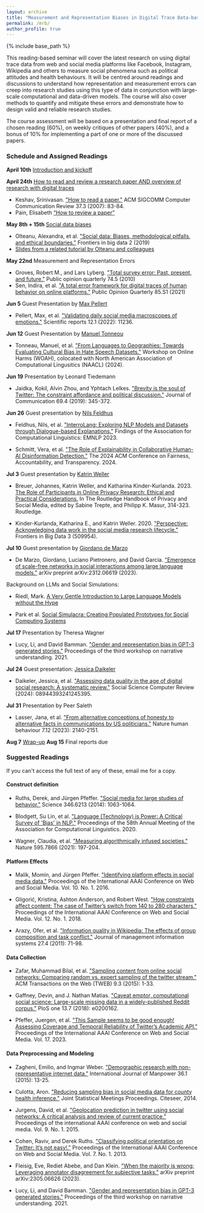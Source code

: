 ```yaml
---
layout: archive
title: "Measurement and Representation Biases in Digital Trace Data-based Studies"
permalink: /mrb/
author_profile: true
---
```


{% include base_path %}

This reading-based seminar will cover the latest research on using digital trace data from web and social media platforms like Facebook, Instagram, Wikipedia and others to measure social phenomena such as political attitudes and health behaviours. It will be centred around readings and discussions to understand how representation and measurement errors can creep into research studies using this type of data in conjunction with large-scale computational and data-driven models. The course will also cover methods to quantify and mitigate these errors and demonstrate how to design valid and reliable research studies. 

The course assessment will be based on a presentation and final report of a chosen reading (60%), on weekly critiques of other papers (40%), and a bonus of 10% for implementing a part of one or more of the discussed papers.

### Schedule and Assigned Readings

**April 10th** [Introduction and kickoff](http://indiiigo.github.io/files/mrb/session_0_intro.pdf)

**April 24th** [How to read and review a research paper AND overview of research with digital traces](http://indiiigo.github.io/files/mrb/session_1_working_with_digital_traces.pdf)
- Keshav, Srinivasan. ["How to read a paper."](http://ccr.sigcomm.org/online/files/p83-keshavA.pdf) ACM SIGCOMM Computer Communication Review 37.3 (2007): 83-84.  
- Pain, Elisabeth [“How to review a paper”](https://www.science.org/content/article/how-review-paper)

**May 8th + 15th** [Social data biases](http://indiiigo.github.io/files/mrb/session_2_3_social_data_limits.pdf) 
- Olteanu, Alexandra, et al. ["Social data: Biases, methodological pitfalls, and ethical boundaries."](https://www.frontiersin.org/articles/10.3389/fdata.2019.00013/full)  Frontiers in big data 2 (2019)
- [Slides from a related tutorial by Olteanu and colleagues](https://www.aolteanu.com/SocialDataLimitsTutorial/slidesKDD17.html)

**May 22nd** Measurement and Representation Errors
- Groves, Robert M., and Lars Lyberg. ["Total survey error: Past, present, and future."](https://academic.oup.com/poq/article/74/5/849/1817502) Public opinion quarterly 74.5 (2010) 
- Sen, Indira, et al. ["A total error framework for digital traces of human behavior on online platforms."](https://academic.oup.com/poq/article/85/S1/399/6359490) Public Opinion Quarterly 85.S1 (2021)

**Jun 5**	Guest Presentation by [Max Pellert](https://mpellert.at/)
- Pellert, Max, et al. ["Validating daily social media macroscopes of emotions."](https://www.nature.com/articles/s41598-022-14579-y) Scientific reports 12.1 (2022): 11236.

**Jun 12**	Guest Presentation by [Manuel Tonneou](https://manueltonneau.com/)
- Tonneau, Manuel, et al. ["From Languages to Geographies: Towards Evaluating Cultural Bias in Hate Speech Datasets."](https://arxiv.org/abs/2404.17874) Workshop on Online Harms (WOAH), colocated with North American Association of Computational Lingusitics (NAACL) (2024). 

**Jun 19**	Presentation by Leonard Tiedemann
- Jaidka, Kokil, Alvin Zhou, and Yphtach Lelkes. ["Brevity is the soul of Twitter: The constraint affordance and political discussion."](https://academic.oup.com/joc/article-abstract/69/4/345/5547032) Journal of Communication 69.4 (2019): 345-372.

**Jun 26**	Guest presentation by [Nils Feldhus](https://nfelnlp.github.io/)
- Feldhus, Nils, et al. ["InterroLang: Exploring NLP Models and Datasets through Dialogue-based Explanations."](https://doi.org/10.18653/v1/2023.findings-emnlp.359) Findings of the Association for Computational Linguistics: EMNLP 2023. 

- Schmitt, Vera, et al. ["The Role of Explainability in Collaborative Human-AI Disinformation Detection."](https://dl.acm.org/doi/10.1145/3630106.3659031) The 2024 ACM Conference on Fairness, Accountability, and Transparency. 2024. 

**Jul 3**	Guest presentation by [Katrin Weller](https://katrinweller.net/)

- Breuer, Johannes, Katrin Weller, and Katharina Kinder-Kurlanda. 2023. [The Role of Participants in Online Privacy Research: Ethical and Practical Considerations.](https://doi.org/10.4324/9781003244677)  In The Routledge Handbook of Privacy and Social Media, edited by Sabine Trepte, and Philipp K. Masur, 314-323. Routledge.

- Kinder-Kurlanda, Katharina E., and Katrin Weller. 2020. ["Perspective: Acknowledging data work in the social media research lifecycle."](https://doi.org/10.3389/fdata.2020.509954) Frontiers in Big Data 3 (509954). 

**Jul 10**	Guest presentation by [Giordano de Marzo](https://giordano-demarzo.github.io/)

- De Marzo, Giordano, Luciano Pietronero, and David Garcia. ["Emergence of scale-free networks in social interactions among large language models."](https://arxiv.org/abs/2312.06619) arXiv preprint arXiv:2312.06619 (2023).

Background on LLMs and Social Simulations:
- Riedl, Mark. [A Very Gentle Introduction to Large Language Models without the Hype
](https://mark-riedl.medium.com/a-very-gentle-introduction-to-large-language-models-without-the-hype-5f67941fa59e)

- Park et al. [Social Simulacra: Creating Populated Prototypes for Social Computing Systems](https://social-simulacra.herokuapp.com/)

**Jul 17**	Presentation by Theresa Wagner
- Lucy, Li, and David Bamman. ["Gender and representation bias in GPT-3 generated stories."](https://aclanthology.org/2021.nuse-1.5/) Proceedings of the third workshop on narrative understanding. 2021.

**Jul 24**	Guest presentation: [Jessica Daikeler](https://www.gesis.org/en/institute/about-us/staff/person/jessica.daikeler)
- Daikeler, Jessica, et al. ["Assessing data quality in the age of digital social research: A systematic review."](https://journals.sagepub.com/doi/full/10.1177/08944393241245395) Social Science Computer Review (2024): 08944393241245395.

**Jul 31**	Presentation by Peer Saleth
- Lasser, Jana, et al. ["From alternative conceptions of honesty to alternative facts in communications by US politicians."](https://www.nature.com/articles/s41562-023-01691-w) Nature human behaviour 7.12 (2023): 2140-2151.

**Aug 7**	[Wrap-up](http://indiiigo.github.io/files/mrb/session_14_closing.pdf)
**Aug 15** Final reports due 

### Suggested Readings

If you can't access the full text of any of these, email me for a copy.

#### Construct definition

- Ruths, Derek, and Jürgen Pfeffer. ["Social media for large studies of behavior."](https://www.science.org/doi/full/10.1126/science.346.6213.1063) Science 346.6213 (2014): 1063-1064.

- Blodgett, Su Lin, et al. ["Language (Technology) is Power: A Critical Survey of 'Bias' in NLP."](https://aclanthology.org/2020.acl-main.485/) Proceedings of the 58th Annual Meeting of the Association for Computational Linguistics. 2020.

- Wagner, Claudia, et al. ["Measuring algorithmically infused societies."](https://www.nature.com/articles/s41586-021-03666-1) Nature 595.7866 (2021): 197-204.

#### Platform Effects

- Malik, Momin, and Jürgen Pfeffer. ["Identifying platform effects in social media data."](https://ojs.aaai.org/index.php/ICWSM/article/view/14756) Proceedings of the International AAAI Conference on Web and Social Media. Vol. 10. No. 1. 2016.

- Gligorić, Kristina, Ashton Anderson, and Robert West. ["How constraints affect content: The case of Twitter’s switch from 140 to 280 characters."](https://ojs.aaai.org/index.php/ICWSM/article/view/15079) Proceedings of the International AAAI Conference on Web and Social Media. Vol. 12. No. 1. 2018.

- Arazy, Ofer, et al. ["Information quality in Wikipedia: The effects of group composition and task conflict."](https://www.tandfonline.com/doi/abs/10.2753/MIS0742-1222270403) Journal of management information systems 27.4 (2011): 71-98.

#### Data Collection

- Zafar, Muhammad Bilal, et al. ["Sampling content from online social networks: Comparing random vs. expert sampling of the twitter stream."](https://dl.acm.org/doi/abs/10.1145/2743023) ACM Transactions on the Web (TWEB) 9.3 (2015): 1-33.

- Gaffney, Devin, and J. Nathan Matias. ["Caveat emptor, computational social science: Large-scale missing data in a widely-published Reddit corpus."](https://journals.plos.org/plosone/article?id=10.1371/journal.pone.0200162) PloS one 13.7 (2018): e0200162.

- Pfeffer, Juergen, et al. ["This Sample seems to be good enough! Assessing Coverage and Temporal Reliability of Twitter’s Academic API."](https://ojs.aaai.org/index.php/ICWSM/article/view/22182) Proceedings of the International AAAI Conference on Web and Social Media. Vol. 17. 2023.

#### Data Preprocessing and Modeling

- Zagheni, Emilio, and Ingmar Weber. ["Demographic research with non-representative internet data."](https://www.emerald.com/insight/content/doi/10.1108/IJM-12-2014-0261/full/html) International Journal of Manpower 36.1 (2015): 13-25.

- Culotta, Aron. ["Reducing sampling bias in social media data for county health inference."](http://www.cs.iit.edu/~culotta/pubs/culotta14reducing.pdf) Joint Statistical Meetings Proceedings. Citeseer, 2014.

- Jurgens, David, et al. ["Geolocation prediction in twitter using social networks: A critical analysis and review of current practice."](https://ojs.aaai.org/index.php/ICWSM/article/view/14627) Proceedings of the international AAAI conference on web and social media. Vol. 9. No. 1. 2015.

- Cohen, Raviv, and Derek Ruths. ["Classifying political orientation on Twitter: It’s not easy!."](https://ojs.aaai.org/index.php/ICWSM/article/view/14434) Proceedings of the International AAAI Conference on Web and Social Media. Vol. 7. No. 1. 2013.

- Fleisig, Eve, Rediet Abebe, and Dan Klein. ["When the majority is wrong: Leveraging annotator disagreement for subjective tasks."](https://arxiv.org/abs/2305.06626) arXiv preprint arXiv:2305.06626 (2023).

- Lucy, Li, and David Bamman. ["Gender and representation bias in GPT-3 generated stories."](https://aclanthology.org/2021.nuse-1.5/) Proceedings of the third workshop on narrative understanding. 2021.
